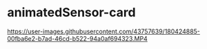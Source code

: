# animatedSensor-card


https://user-images.githubusercontent.com/43757639/180424885-00fba6e2-b7ad-46cd-b522-94a0af694323.MP4

